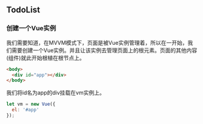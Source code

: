 ## TodoList

### 创建一个Vue实例

我们需要知道，在MVVM模式下，页面是被Vue实例管理着，所以在一开始，我们需要创建一个Vue实例。并且让该实例去管理页面上的根元素。页面的其他内容(组件)就此开始根植在根节点上。

```html
<body>
  <div id="app"></div>
</body>
```

我们将id名为app的div挂载在vm实例上。

```javascript
let vm = new Vue({
  el: '#app'
});
```

